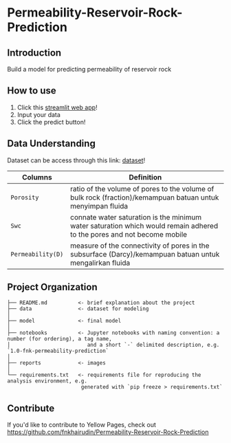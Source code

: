 Permeability-Reservoir-Rock-Prediction
====================================

Introduction
------------
Build a model for predicting permeability of reservoir rock

How to use
------------
1. Click this [streamlit web app](https://permeability-reservoir-rock-prediction-je5meccr384etxyo7jnnsu.streamlit.app/)!
2. Input your data
3. Click the predict button!

Data Understanding
------------
Dataset can be access through this link: [dataset](https://github.com/Divyanshu-ISM/Machine-Learning-Deep-Learning/blob/main/PhiK.csv)!

| Columns                                            | Definition                                                   | 
| ------------------------------------------------- | ------------------------------------------------------------ |
| `Porosity` | ratio of the volume of pores to the volume of bulk rock (fraction)/kemampuan batuan untuk menyimpan fluida |
| `Swc` | connate water saturation is the minimum water saturation which would remain adhered to the pores and not become mobile |
| `Permeability(D)` | measure of the connectivity of pores in the subsurface (Darcy)/kemampuan batuan untuk mengalirkan fluida |

Project Organization
------------
    ├── README.md          <- brief explanation about the project
    ├── data               <- dataset for modeling
    │
    ├── model              <- final model
    │
    ├── notebooks          <- Jupyter notebooks with naming convention: a number (for ordering), a tag name,
    │                         and a short `-` delimited description, e.g. `1.0-fnk-permeability-prediction`
    │                         
    ├── reports            <- images
    │
    └── requirements.txt   <- requirements file for reproducing the analysis environment, e.g.
                            generated with `pip freeze > requirements.txt`

Contribute
------------
If you'd like to contribute to Yellow Pages, check out https://github.com/fnkhairudin/Permeability-Reservoir-Rock-Prediction